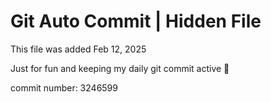 # Git Auto Commit | Hidden File

This file was added Feb 12, 2025

Just for fun and keeping my daily git commit active 🤪

commit number: 3246599
